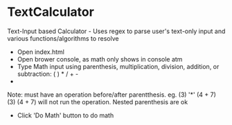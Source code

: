 # TextCalculator
Text-Input based Calculator - Uses regex to parse user's text-only input and various functions/algorithms to resolve

- Open index.html
- Open brower console, as math only shows in console atm
- Type Math input using parenthesis, multiplication, division, addition, or subtraction: ( ) \* / + -
- 
 Note: must have an operation before/after parentthesis. eg. (3) '\*' (4 + 7)
 (3) (4 + 7) will not run the operation.
 Nested parenthesis are ok
 
- Click 'Do Math' button to do math
